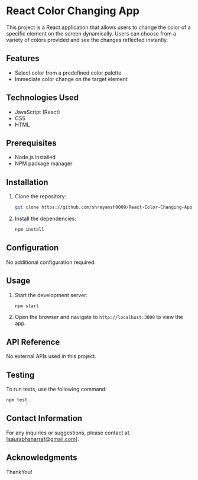 # React Color Changing App

This project is a React application that allows users to change the color of a specific element on the screen dynamically. Users can choose from a variety of colors provided and see the changes reflected instantly.

## Features

- Select color from a predefined color palette
- Immediate color change on the target element

## Technologies Used

- JavaScript (React)
- CSS
- HTML

## Prerequisites

- Node.js installed
- NPM package manager

## Installation

1. Clone the repository:
   ```bash
   git clone https://github.com/shreyansh0009/React-Color-Changing-App.git
   ```

2. Install the dependencies:
   ```bash
   npm install
   ```

## Configuration

No additional configuration required.

## Usage

1. Start the development server:
   ```bash
   npm start
   ```

2. Open the browser and navigate to `http://localhost:3000` to view the app.

<!-- TODO: Add screenshots or GIFs for usage demonstration -->

## API Reference

No external APIs used in this project.

## Testing

To run tests, use the following command:
```bash
npm test
```

## Contact Information

For any inquiries or suggestions, please contact at [saurabhsharraf@gmail.com].

## Acknowledgments
ThankYou!